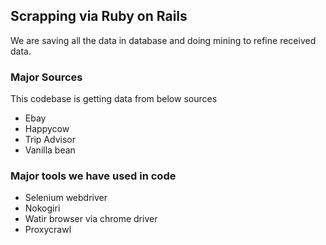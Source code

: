 ## Scrapping via Ruby on Rails

We are saving all the data in database and doing mining to refine received data.

### Major Sources
This codebase is getting data from below sources
- Ebay
- Happycow
- Trip Advisor
- Vanilla bean

### Major tools we have used in code
- Selenium webdriver
- Nokogiri
- Watir browser via chrome driver
- Proxycrawl

